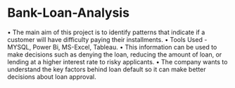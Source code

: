 # Bank-Loan-Analysis

• The main aim of this project is to identify patterns that indicate if a customer will have difficulty paying their installments.
• Tools Used - MYSQL, Power Bi, MS-Excel, Tableau.
• This information can be used to make decisions such as denying the loan, reducing the amount of  loan, or lending at a higher interest rate to risky applicants.
• The company wants to understand the key factors behind loan default so it can make better decisions about loan approval.

